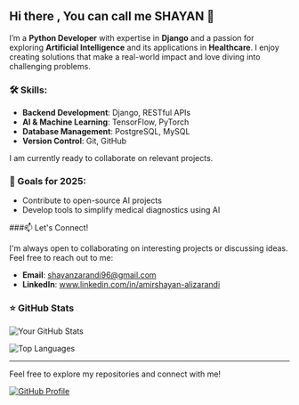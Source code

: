 ## Hi there , You can call me SHAYAN 👋

I’m a **Python Developer** with expertise in **Django** and a passion for exploring **Artificial Intelligence** and its applications in **Healthcare**. I enjoy creating solutions that make a real-world impact and love diving into challenging problems.

### 🛠 Skills:
- **Backend Development**: Django, RESTful APIs
- **AI & Machine Learning**: TensorFlow, PyTorch
- **Database Management**: PostgreSQL, MySQL
- **Version Control**: Git, GitHub

I am currently ready to collaborate on relevant projects.

### 🎯 Goals for 2025:
- Contribute to open-source AI projects
- Develop tools to simplify medical diagnostics using AI

###📫 Let's Connect!

I'm always open to collaborating on interesting projects or discussing ideas. Feel free to reach out to me:

- **Email**: shayanzarandi96@gmail.com
- **LinkedIn**: www.linkedin.com/in/amirshayan-alizarandi

### ⭐ GitHub Stats

![Your GitHub Stats](https://github-readme-stats.vercel.app/api?username=Shayanix&show_icons=true&theme=radical)

![Top Languages](https://github-readme-stats.vercel.app/api/top-langs/?username=Shayanix&layout=compact&theme=radical)

---

Feel free to explore my repositories and connect with me!

[![GitHub Profile](https://img.shields.io/badge/Follow%20Me-GitHub-black?logo=github&style=for-the-badge)](https://github.com/your-username)

